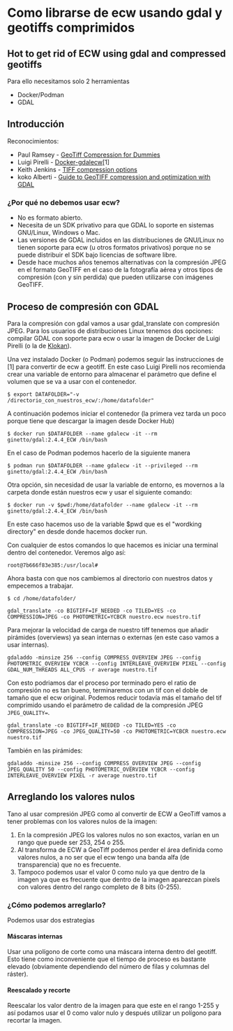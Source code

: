 # Como librarse de ecw usando gdal y geotiffs comprimidos
## Hot to get rid of ECW using gdal and compressed geotiffs

Para ello necesitamos solo 2 herramientas
- Docker/Podman
- GDAL

## Introducción

Reconocimientos:
* Paul Ramsey - [GeoTiff Compression for Dummies](http://blog.cleverelephant.ca/2015/02/geotiff-compression-for-dummies.html)
* Luigi Pirelli - [Docker-gdalecw](https://github.com/luipir/docker-gdalecw)[1]
* Keith Jenkins - [TIFF compression options](https://gist.github.com/kgjenkins/877ff0bf7aef20f87895a6e93d61fb43)
* koko Alberti - [Guide to GeoTIFF compression and optimization with GDAL](https://kokoalberti.com/articles/geotiff-compression-optimization-guide/)

### ¿Por qué no debemos usar ecw?
- No es formato abierto.
- Necesita de un SDK privativo para que GDAL lo soporte en sistemas GNU/Linux, Windows o Mac.
- Las versiones de GDAL incluidos en las distribuciones de GNU/Linux no tienen soporte para ecw (u otros formatos privativos) porque no se puede distribuir el SDK bajo licencias de software libre.
- Desde hace muchos años tenemos alternativas con la compresión JPEG en el formato GeoTIFF en el caso de la fotografía aérea y otros tipos de compresión (con y sin perdida) que pueden utilizarse con imágenes GeoTIFF.

## Proceso de compresión con GDAL

Para la compresión con gdal vamos a usar gdal_translate con compresión JPEG. Para los usuarios de distribuciones Linux tenemos dos opciones: compilar GDAL con soporte para ecw o usar la imagen de Docker de Luigi Pirelli (o la de [Klokan](https://gist.github.com/klokan/bfd4a07e8072ffae4bb6)).

Una vez instalado Docker (o Podman) podemos seguir las instrucciones de [1] para convertir de ecw a geotiff. En este caso Luigi Pirelli nos recomienda crear una variable de entorno para almacenar el parámetro que define el volumen que se va a usar con el contenedor.

`$ export DATAFOLDER="-v /directorio_con_nuestros_ecw/:/home/datafolder"`

A continuación podemos iniciar el contenedor (la primera vez tarda un poco porque tiene que descargar la imagen desde Docker Hub)

`$ docker run $DATAFOLDER --name gdalecw -it --rm ginetto/gdal:2.4.4_ECW /bin/bash`

En el caso de Podman podemos hacerlo de la siguiente manera

`$ podman run $DATAFOLDER --name gdalecw -it --privileged --rm ginetto/gdal:2.4.4_ECW /bin/bash`

Otra opción, sin necesidad de usar la variable de entorno, es movernos a la carpeta donde están nuestros ecw y usar el siguiente comando:

`$ docker run -v $pwd:/home/datafolder --name gdalecw -it --rm ginetto/gdal:2.4.4_ECW /bin/bash`

En este caso hacemos uso de la variable $pwd que es el "wordking directory" en desde donde hacemos docker run.

Con cualquier de estos comandos lo que hacemos es iniciar una terminal dentro del contenedor. Veremos algo así:

`root@7b666f83e385:/usr/local# `

Ahora basta con que nos cambiemos al directorio con nuestros datos y empecemos a trabajar.

`$ cd /home/datafolder/`

`gdal_translate -co BIGTIFF=IF_NEEDED -co TILED=YES -co COMPRESSION=JPEG -co PHOTOMETRIC=YCBCR nuestro.ecw nuestro.tif`

Para mejorar la velocidad de carga de nuestro tiff tenemos que añadir pirámides (overviews) ya sean internas o externas (en este caso vamos a usar internas).

`gdaladdo -minsize 256 --config COMPRESS_OVERVIEW JPEG --config PHOTOMETRIC_OVERVIEW YCBCR --config INTERLEAVE_OVERVIEW PIXEL --config GDAL_NUM_THREADS ALL_CPUS -r average nuestro.tif
`

Con esto podriamos dar el proceso por terminado pero el ratio de compresión no es tan bueno, terminaremos con un tif con el doble de tamaño que el ecw original. Podemos reducir todavía más el tamaño del tif comprimido usando el parámetro de calidad de la compresión JPEG `JPEG_QUALITY=`.

`gdal_translate -co BIGTIFF=IF_NEEDED -co TILED=YES -co COMPRESSION=JPEG -co JPEG_QUALITY=50 -co PHOTOMETRIC=YCBCR nuestro.ecw nuestro.tif`

También en las pirámides:

`gdaladdo -minsize 256 --config COMPRESS_OVERVIEW JPEG --config JPEG_QUALITY 50 --config PHOTOMETRIC_OVERVIEW YCBCR --config INTERLEAVE_OVERVIEW PIXEL -r average nuestro.tif`

## Arreglando los valores nulos

Tano al usar compresión JPEG como al convertir de ECW a GeoTiff vamos a tener problemas con los valores nulos de la imagen:
1. En la compresión JPEG los valores nulos no son exactos, varían en un rango que puede ser 253, 254 o 255. 
2. Al transforma de ECW a GeoTiff podemos perder el área definida como valores nulos, a no ser que el ecw tengo una banda alfa (de transparencia) que no es frecuente.
3. Tampoco podemos usar el valor 0 como nulo ya que dentro de la imagen ya que es frecuente que dentro de la imagen aparezcan pixels con valores dentro del rango completo de 8 bits (0-255).

### ¿Cómo podemos arreglarlo?
Podemos usar dos estrategias
#### Máscaras internas
Usar una polígono de corte como una máscara interna dentro del geotiff. Esto tiene como inconveniente que el tiempo de proceso es bastante elevado (obviamente dependiendo del número de filas y columnas del ráster).

#### Reescalado y recorte
Reescalar los valor dentro de la imagen para que este en el rango 1-255 y así podamos usar el 0 como valor nulo y después utilizar un polígono para recortar la imagen.








